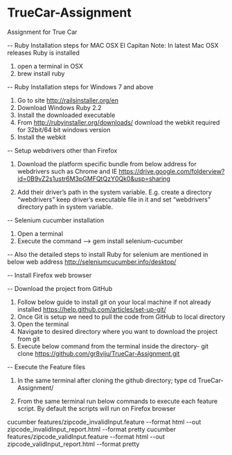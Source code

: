 # TrueCar-Assignment
Assignment for True Car

-- Ruby Installation steps for MAC  OSX El Capitan
		Note: In latest Mac OSX releases Ruby is installed
1. open a terminal in OSX
2. brew install ruby 

-- Ruby Installation steps for Windows 7 and above
1. Go to site http://railsinstaller.org/en
2. Download Windows Ruby 2.2
3. Install the downloaded executable
4. From http://rubyinstaller.org/downloads/ download the webkit required for 32bit/64 bit windows version
5. Install the webkit


-- Setup webdrivers other than Firefox
1. Download the platform specific bundle from below address for webdrivers such as Chrome and IE
	https://drive.google.com/folderview?id=0B9vZ2s1ustr6M3pGMFQtQzY0Qk0&usp=sharing

2. Add their driver’s path in the system variable. E.g. create a directory “webdrivers” keep driver’s executable file in it and set “webdrivers” directory path in system variable. 


-- Selenium cucumber installation

1. Open a terminal
2. Execute the command --> gem install selenium-cucumber


-- Also the detailed steps to install Ruby for selenium are mentioned in below web address
http://seleniumcucumber.info/desktop/

-- Install Firefox web browser

-- Download the project from GitHub

1. Follow below guide to install git on your local machine if not already installed
	https://help.github.com/articles/set-up-git/ 
2. Once Git is setup we need to pull the code from GitHub to local directory
3. Open the terminal
4. Navigate to desired directory where you want to download the project from git
5. Execute below command from the terminal inside the directory- 
	git clone https://github.com/gr8viju/TrueCar-Assignment.git


-- Execute the Feature files 

1. In the same terminal after cloning the github directory; type 
	cd TrueCar-Assignment/

2. From the same terminal run below commands to execute each feature script. By default the scripts will run on Firefox browser

cucumber features/zipcode_invalidInput.feature --format html --out zipcode_invalidInput_report.html --format pretty
cucumber features/zipcode_validInput.feature --format html --out zipcode_validInput_report.html --format pretty

